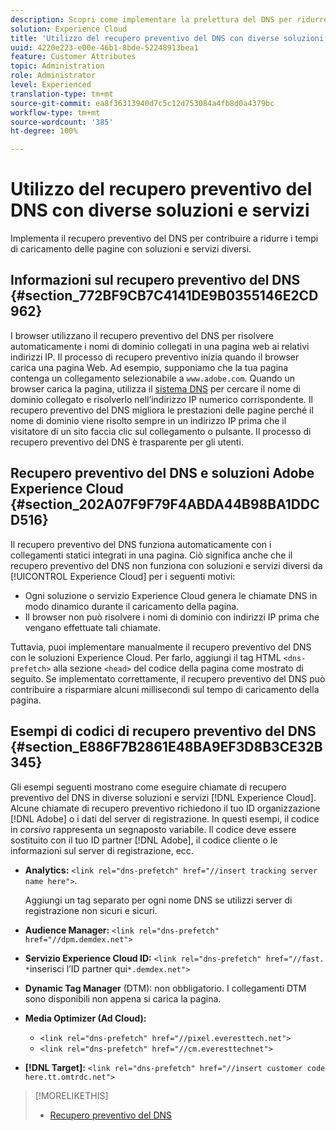 ```yaml
---
description: Scopri come implementare la prelettura del DNS per ridurre i tempi di caricamento delle pagine con diversi servizi e soluzioni in Experience Cloud.
solution: Experience Cloud
title: 'Utilizzo del recupero preventivo del DNS con diverse soluzioni e servizi '
uuid: 4220e223-e00e-46b1-8bde-52248913bea1
feature: Customer Attributes
topic: Administration
role: Administrator
level: Experienced
translation-type: tm+mt
source-git-commit: ea8f36313940d7c5c12d753084a4fb8d0a4379bc
workflow-type: tm+mt
source-wordcount: '385'
ht-degree: 100%

---
```



# Utilizzo del recupero preventivo del DNS con diverse soluzioni e servizi

Implementa il recupero preventivo del DNS per contribuire a ridurre i tempi di caricamento delle pagine con soluzioni e servizi diversi.

## Informazioni sul recupero preventivo del DNS {#section_772BF9CB7C4141DE9B0355146E2CD962}

I browser utilizzano il recupero preventivo del DNS per risolvere automaticamente i nomi di dominio collegati in una pagina web ai relativi indirizzi IP. Il processo di recupero preventivo inizia quando il browser carica una pagina Web. Ad esempio, supponiamo che la tua pagina contenga un collegamento selezionabile a `www.adobe.com`. Quando un browser carica la pagina, utilizza il [sistema DNS](https://www.networksolutions.com/support/what-is-a-domain-name-server-dns-and-how-does-it-work/) per cercare il nome di dominio collegato e risolverlo nell’indirizzo IP numerico corrispondente. Il recupero preventivo del DNS migliora le prestazioni delle pagine perché il nome di dominio viene risolto sempre in un indirizzo IP prima che il visitatore di un sito faccia clic sul collegamento o pulsante. Il processo di recupero preventivo del DNS è trasparente per gli utenti.

## Recupero preventivo del DNS e soluzioni Adobe Experience Cloud {#section_202A07F9F79F4ABDA44B98BA1DDCD516}

Il recupero preventivo del DNS funziona automaticamente con i collegamenti statici integrati in una pagina. Ciò significa anche che il recupero preventivo del DNS non funziona con soluzioni e servizi diversi da [!UICONTROL Experience Cloud] per i seguenti motivi:

* Ogni soluzione o servizio Experience Cloud genera le chiamate DNS in modo dinamico durante il caricamento della pagina.
* Il browser non può risolvere i nomi di dominio con indirizzi IP prima che vengano effettuate tali chiamate.

Tuttavia, puoi implementare manualmente il recupero preventivo del DNS con le soluzioni Experience Cloud. Per farlo, aggiungi il tag HTML `<dns-prefetch>` alla sezione `<head>` del codice della pagina come mostrato di seguito. Se implementato correttamente, il recupero preventivo del DNS può contribuire a risparmiare alcuni millisecondi sul tempo di caricamento della pagina.

## Esempi di codici di recupero preventivo del DNS {#section_E886F7B2861E48BA9EF3D8B3CE32B345}

Gli esempi seguenti mostrano come eseguire chiamate di recupero preventivo del DNS in diverse soluzioni e servizi [!DNL Experience Cloud]. Alcune chiamate di recupero preventivo richiedono il tuo ID organizzazione [!DNL Adobe] o i dati del server di registrazione. In questi esempi, il codice in *corsivo* rappresenta un segnaposto variabile. Il codice deve essere sostituito con il tuo ID partner [!DNL Adobe], il codice cliente o le informazioni sul server di registrazione, ecc.

* **Analytics:** `<link rel="dns-prefetch" href="//insert tracking server name here">`.

   Aggiungi un tag separato per ogni nome DNS se utilizzi server di registrazione non sicuri e sicuri.

* **Audience Manager:** `<link rel="dns-prefetch" href="//dpm.demdex.net">`

* **Servizio Experience Cloud ID:** `<link rel="dns-prefetch" href="//fast. *`inserisci l’ID partner qui`*.demdex.net">`

* **Dynamic Tag Manager** (DTM): non obbligatorio. I collegamenti DTM sono disponibili non appena si carica la pagina.

* **Media Optimizer (Ad Cloud):**

   * `<link rel="dns-prefetch" href="//pixel.everesttech.net">`
   * `<link rel="dns-prefetch" href="//cm.everesttechnet">`


* **[!DNL Target]:** `<link rel="dns-prefetch" href="//insert customer code here.tt.omtrdc.net">`

>[!MORELIKETHIS]
>
>* [Recupero preventivo del DNS](https://www.chromium.org/developers/design-documents/dns-prefetching)

